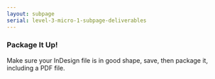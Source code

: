 ```yaml
---
layout: subpage
serial: level-3-micro-1-subpage-deliverables
---
```

### Package It Up!

Make sure your InDesign file is in good shape, save, then package it, including a PDF file.